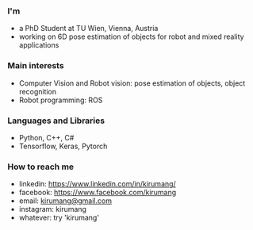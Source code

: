 ### I'm

- a PhD Student at TU Wien, Vienna, Austria
- working on 6D pose estimation of objects for robot and mixed reality applications

### Main interests
- Computer Vision and Robot vision: pose estimation of objects, object recognition
- Robot programming: ROS

### Languages and Libraries
- Python, C++, C#
- Tensorflow, Keras, Pytorch

### How to reach me
- linkedin: https://www.linkedin.com/in/kirumang/
- facebook: https://www.facebook.com/kirumang
- email: kirumang@gmail.com
- instagram: kirumang
- whatever: try 'kirumang'

<!--
**kirumang/kirumang** is a ✨ _special_ ✨ repository because its `README.md` (this file) appears on your GitHub profile.

Here are some ideas to get you started:

- 🔭 I’m currently working on ...
- 🌱 I’m currently learning ...
- 👯 I’m looking to collaborate on ...
- 🤔 I’m looking for help with ...
- 💬 Ask me about ...
- 📫 How to reach me: ...
- 😄 Pronouns: ...
- ⚡ Fun fact: ...
-->
